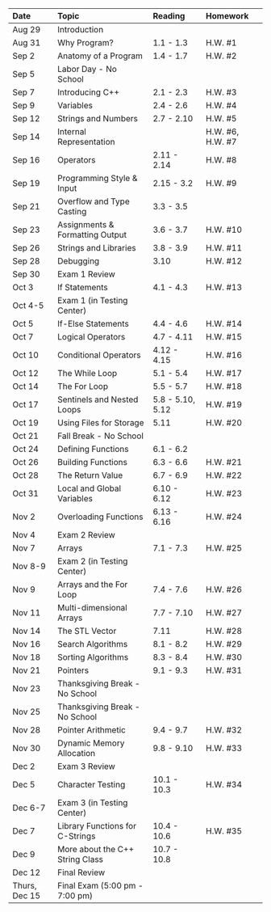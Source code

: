 | Date          | Topic     	                    | Reading	        | Homework  | 
| :---          | :---                              | :---              | :---      |
| Aug 29	    | Introduction		                |                   |           | 
| Aug 31	    | Why Program?	                    | 1.1 - 1.3	        | H.W. #1   | 
| Sep 2 	    | Anatomy of a Program	            | 1.4 - 1.7	        | H.W. #2   | 
| Sep 5	        | Labor Day - No School	 	        |                   |           | 
| Sep 7	        | Introducing C++	                | 2.1 - 2.3	        | H.W. #3   | 
| Sep 9	        | Variables	                        | 2.4 - 2.6	        | H.W. #4   | 
| Sep 12	    | Strings and Numbers	            | 2.7 - 2.10        | H.W. #5   | 
| Sep 14	    | Internal Representation           |                   | H.W. #6, H.W. #7| 
| Sep 16	    | Operators 	                    | 2.11 - 2.14	    | H.W. #8   | 
| Sep 19	    | Programming Style & Input         | 2.15 - 3.2	    | H.W. #9   | 
| Sep 21	    | Overflow and Type Casting         | 3.3 - 3.5	        |           | 
| Sep 23	    | Assignments & Formatting Output   | 3.6 - 3.7      	| H.W. #10  | 
| Sep 26	    | Strings and Libraries             | 3.8 - 3.9	        | H.W. #11  | 
| Sep 28	    | Debugging             	        | 3.10      	    | H.W. #12  | 
| Sep 30	    | Exam 1 Review		                |                   |           | 
| Oct 3	        | If Statements	                    | 4.1 - 4.3	        | H.W. #13  | 
| Oct 4-5	    | Exam 1 (in Testing Center)        | 		            |           | 
| Oct 5	        | If-Else Statements	            | 4.4 - 4.6	        | H.W. #14  | 
| Oct 7	        | Logical Operators         	    | 4.7 - 4.11	    | H.W. #15  | 
| Oct 10	    | Conditional Operators	            | 4.12 - 4.15	    | H.W. #16  | 
| Oct 12	    | The While Loop	                | 5.1 - 5.4	        | H.W. #17  | 
| Oct 14	    | The For Loop	                    | 5.5 - 5.7	        | H.W. #18  | 
| Oct 17	    | Sentinels and Nested Loops	    | 5.8 - 5.10, 5.12	| H.W. #19  | 
| Oct 19	    | Using Files for Storage	        | 5.11	            | H.W. #20  | 
| Oct 21	    | Fall Break - No School	 	    |                   |           | 
| Oct 24	    | Defining Functions	            | 6.1 - 6.2	        |           | 
| Oct 26	    | Building Functions	            | 6.3 - 6.6	        | H.W. #21  | 
| Oct 28	    | The Return Value	                | 6.7 - 6.9	        | H.W. #22  | 
| Oct 31	    | Local and Global Variables	    | 6.10 - 6.12	    | H.W. #23  | 
| Nov 2	        | Overloading Functions	            | 6.13 - 6.16	    | H.W. #24  | 
| Nov 4	        | Exam 2 Review		                |                   |           | 
| Nov 7	        | Arrays	                        | 7.1 - 7.3	        | H.W. #25  | 
| Nov 8-9	    | Exam 2 (in Testing Center)	    | 	                |           | 
| Nov 9	        | Arrays and the For Loop	        | 7.4 - 7.6	        | H.W. #26  | 
| Nov 11	    | Multi-dimensional Arrays	        | 7.7 - 7.10	    | H.W. #27  | 
| Nov 14	    | The STL Vector	                | 7.11	            | H.W. #28  | 
| Nov 16	    | Search Algorithms	                | 8.1 - 8.2	        | H.W. #29  | 
| Nov 18	    | Sorting Algorithms	            | 8.3 - 8.4	        | H.W. #30  | 
| Nov 21	    | Pointers	                        | 9.1 - 9.3	        | H.W. #31  | 
| Nov 23	    | Thanksgiving Break - No School    | 		            |           | 
| Nov 25	    | Thanksgiving Break - No School    | 		            |           | 
| Nov 28	    | Pointer Arithmetic	            | 9.4 - 9.7	        | H.W. #32  | 
| Nov 30	    | Dynamic Memory Allocation	        | 9.8 - 9.10	    | H.W. #33  | 
| Dec 2	        | Exam 3 Review		                |                   |           | 
| Dec 5	        | Character Testing	                | 10.1 - 10.3	    | H.W. #34  | 
| Dec 6-7	    | Exam 3 (in Testing Center)	    | 	                |           | 
| Dec 7	        | Library Functions for C-Strings   | 10.4 - 10.6	    | H.W. #35  | 
| Dec 9	        | More about the C++ String Class   | 10.7 - 10.8	    |           | 
| Dec 12	    | Final Review		                |                   |           | 
| Thurs, Dec 15	| Final Exam (5:00 pm - 7:00 pm)	| 	                |           | 